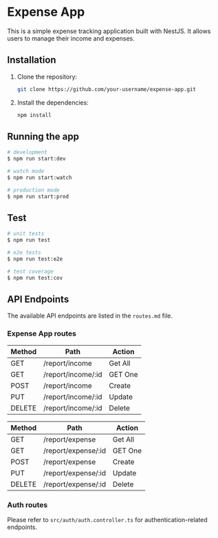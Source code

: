 # Expense App

This is a simple expense tracking application built with NestJS. It allows users to manage their income and expenses.

## Installation

1. Clone the repository:
   ```bash
   git clone https://github.com/your-username/expense-app.git
   ```
2. Install the dependencies:
   ```bash
   npm install
   ```

## Running the app

```bash
# development
$ npm run start:dev

# watch mode
$ npm run start:watch

# production mode
$ npm run start:prod
```

## Test

```bash
# unit tests
$ npm run test

# e2e tests
$ npm run test:e2e

# test coverage
$ npm run test:cov
```

## API Endpoints

The available API endpoints are listed in the `routes.md` file.

### Expense App routes

| Method | Path                | Action |
| ------ | ------------------- | ------ |
| GET    | /report/income      | Get All|
| GET    | /report/income/:id  | GET One|
| POST   | /report/income      | Create |
| PUT    | /report/income/:id  | Update |
| DELETE | /report/income/:id  | Delete |

| Method | Path                | Action |
| ------ | ------------------- | ------ |
| GET    | /report/expense     | Get All|
| GET    | /report/expense/:id | GET One|
| POST   | /report/expense     | Create |
| PUT    | /report/expense/:id | Update |
| DELETE | /report/expense/:id | Delete |

### Auth routes

Please refer to `src/auth/auth.controller.ts` for authentication-related endpoints.
